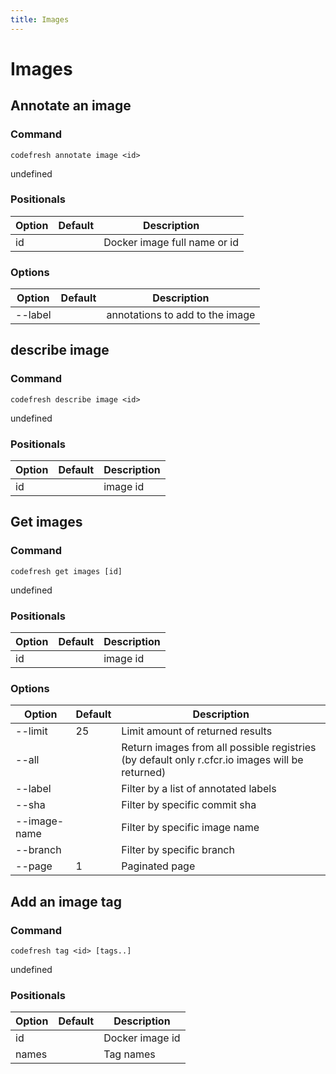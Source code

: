 ```yaml
---
title: Images
---
```


# Images

## Annotate an image

### Command
`codefresh annotate image <id>`

undefined
### Positionals

Option | Default | Description
--------- | ----------- | -----------
id |  | Docker image full name or id
### Options

Option | Default | Description
--------- | ----------- | -----------
--label |  | annotations to add to the image
## describe image

### Command
`codefresh describe image <id>`

undefined
### Positionals

Option | Default | Description
--------- | ----------- | -----------
id |  | image id
## Get images

### Command
`codefresh get images [id]`

undefined
### Positionals

Option | Default | Description
--------- | ----------- | -----------
id |  | image id
### Options

Option | Default | Description
--------- | ----------- | -----------
--limit | 25 | Limit amount of returned results
--all |  | Return images from all possible registries (by default only r.cfcr.io images will be returned)
--label |  | Filter by a list of annotated labels
--sha |  | Filter by specific commit sha
--image-name |  | Filter by specific image name
--branch |  | Filter by specific branch
--page | 1 | Paginated page
## Add an image tag

### Command
`codefresh tag <id> [tags..]`

undefined
### Positionals

Option | Default | Description
--------- | ----------- | -----------
id |  | Docker image id
names |  | Tag names
